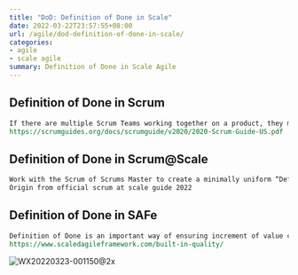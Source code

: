 ```yaml
---
title: "DoD: Definition of Done in Scale"
date: 2022-03-22T23:57:55+08:00
url: /agile/dod-definition-of-done-in-scale/
categories:
- agile
- scale agile
summary: Definition of Done in Scale Agile
---
```




## Definition of Done in Scrum

```reStructuredText
If there are multiple Scrum Teams working together on a product, they must mutually define and comply with the same Definition of Done.
https://scrumguides.org/docs/scrumguide/v2020/2020-Scrum-Guide-US.pdf
```



## Definition of Done in Scrum@Scale

```reStructuredText
Work with the Scrum of Scrums Master to create a minimally uniform “Definition of Done” that applies to all team
Origin from official scrum at scale guide 2022
```



## Definition of Done in SAFe

```reStructuredText
Definition of Done is an important way of ensuring increment of value can be considered complete. The continuous development of incremental system functionality requires a scaled definition of done to ensure the right work is done at the right time, some early and some only for release. An example is shown in Table 1, but each team, train, and enterprise should build their own definition. While these may be different for each ART or team, they usually share a core set of items.
https://www.scaledagileframework.com/built-in-quality/
```

![WX20220323-001150@2x](/Users/leon/Downloads/hugo.image/WX20220323-001150@2x.png)
